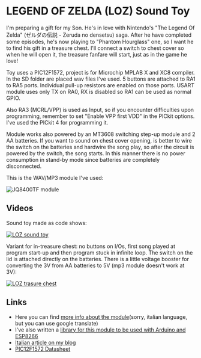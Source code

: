# LEGEND OF ZELDA (LOZ) Sound Toy

I'm preparing a gift for my Son. He's in love with Nintendo's "The Legend Of Zelda" (ゼルダの伝説 - Zeruda no densetsu) saga. After he have completed some episodes, he's now playing to "Phantom Hourglass" one, so I want he to find his gift in a treasure chest. I'll connect a switch to chest cover so when he will open it, the treasure fanfare will start, just as in the game he love!

Toy uses a PIC12F1572, project is for Microchip MPLAB X and XC8 compiler. In the SD folder are placed wav files I've used.
5 buttons are attached to RA1 to RA5 ports. Individual pull-up resistors are enabled on those ports. USART module uses only TX on RA0, RX is disabled so RA1 can be used as normal GPIO.

Also RA3 (MCRL/VPP) is used as Input, so if you encounter difficulties upon programming, remember to set "Enable VPP first VDD" in the PICkit options. I've used the PICkit 4 for programming it.

Module works also powered by an MT3608 switching step-up module and 2 AA batteries. If you want to sound on chest cover opening, is better to wire the switch on the batteries and hardwire the song play, so after the circuit is powered by the switch, the song starts. In this manner there is no power consumption in stand-by mode since batteries are completely disconnected.

This is the WAV/MP3 module I've used:

![JQ8400TF module](https://github.com/Cyb3rn0id/mp3Serial_JQ8400TF/blob/master/documents/mp3wav_module.jpg)

## Videos 
  
Sound toy made as code shows:  

[![LOZ sound toy](https://img.youtube.com/vi/GNW5sxZnXtE/0.jpg)](https://www.youtube.com/watch?v=GNW5sxZnXtE)

Variant for in-treasure chest: no buttons on I/Os, first song played at program start-up and then program stuck in infinite loop. The switch on the lid is attached directly on the batteries. There is a little voltage booster for converting the 3V from AA batteries to 5V (mp3 module doesn't work at 3V):  

[![LOZ trasure chest](https://img.youtube.com/vi/YiDNlb1nQaI/0.jpg)](https://www.youtube.com/watch?v=YiDNlb1nQaI)

## Links  
- Here you can find [more info about the module](http://www.settorezero.com/wordpress/en/un-player-wavmp3-economico-controllabile-da-porta-seriale-libreria-per-arduino-e-esp8266/)(sorry, italian language, but you can use google translate)
- I've also written a [library for this module to be used with Arduino and ESP8266](https://github.com/Cyb3rn0id/mp3Serial_JQ8400TF)
- [Italian article on my blog](https://www.settorezero.com/wordpress/uno-scrigno-magico-con-un-pic12f1572/)
- [PIC12F1572 Datasheet](https://www.microchip.com/wwwproducts/en/PIC12F1572)
